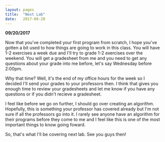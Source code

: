 ```yaml
---
layout: pages
title:  "Next Lab"
date:   2017-09-20
---
```


**09/20/2017**

Now that you've completed your first program from scratch, I hope you've gotten a bit used to how things are going to work in this
class. You will have 1-2 exercises a week due and I'll try to grade 1-2 exercises over the weekend. You will get a gradesheet from
me and you need to get any questions about your grade into me before, let's say Wednesday before 2:00pm.

Why that time? Well, it's the end of my office hours for the week so I decided I'll send your grades to your professors then. I 
think that gives you enough time to review your gradesheets and let me know if you have any questions or if you didn't recieve a
gradesheet.

I feel like before we go on further, I should go over creating an algorithm. Hopefully, this is something your professor has covered
already but I'm not sure if all the professors go into it. I rarely see anyone have an algorithm for their programs before they
come to me and I feel like this is one of the most important things to know going foward.

So, that's what I'll be covering next lab. See you guys then!
